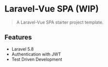 # Laravel-Vue SPA (WIP)

> A Laravel-Vue SPA starter project template.

## Features

- Laravel 5.8
- Authentication with JWT
- Test Driven Development

